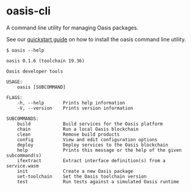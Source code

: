 # oasis-cli

A command line utility for managing Oasis packages.

See our [quickstart guide](https://docs.oasis.dev/quickstart.html) on how to install the oasis command line utility.

```
$ oasis --help

oasis 0.1.6 (toolchain 19.36)

Oasis developer tools

USAGE:
    oasis [SUBCOMMAND]

FLAGS:
    -h, --help       Prints help information
    -V, --version    Prints version information

SUBCOMMANDS:
    build            Build services for the Oasis platform
    chain            Run a local Oasis blockchain
    clean            Remove build products
    config           View and edit configuration options
    deploy           Deploy services to the Oasis blockchain
    help             Prints this message or the help of the given subcommand(s)
    ifextract        Extract interface definition(s) from a service.wasm
    init             Create a new Oasis package
    set-toolchain    Set the Oasis toolchain version
    test             Run tests against a simulated Oasis runtime
```
